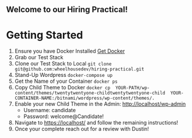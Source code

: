 ## Welcome to our Hiring Practical!

# Getting Started

1. Ensure you have Docker Installed [Get Docker](https://docs.docker.com/get-docker/)
2. Grab our Test Stack
3. Clone our Test Stack to Local `git clone git@github.com:wheelhousedev/hiring-practical.git`
4. Stand-Up Wordpress `docker-compose up`
5. Get the Name of your Container `docker ps`
6. Copy Child Theme to Docker `docker cp  YOUR-PATH/wp-content/themes/twentytwentyone-childtwentytwentyone-child  YOUR-CONTAINER-NAME:/bitnami/wordpress/wp-content/themes/.`
7. Enable your new Child Theme in the Admin:  [http://localhost/wp-admin](http://localhost/wp-admin)
    - Username: candidate
    - Password: welcome@Candidate!
8. Navigate to [https://localhost/](https://localhost/) and follow the remaining instructions!
9. Once your complete reach out for a review with Dustin!
